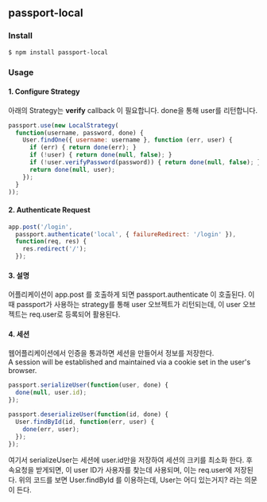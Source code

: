 



## passport-local

### Install

```bash
$ npm install passport-local
```


### Usage

#### 1. Configure Strategy

아래의 Strategy는 **verify** callback 이 필요합니다. done을 통해 user를 리턴합니다.

```js
passport.use(new LocalStrategy(
  function(username, password, done) {
    User.findOne({ username: username }, function (err, user) {
      if (err) { return done(err); }
      if (!user) { return done(null, false); }
      if (!user.verifyPassword(password)) { return done(null, false); }
      return done(null, user);
    });
  }
));
```

#### 2. Authenticate Request

```js
app.post('/login', 
  passport.authenticate('local', { failureRedirect: '/login' }),
  function(req, res) {
    res.redirect('/');
  });
```


#### 3. 설명

어플리케이션이 app.post 를 호출하게 되면 passport.authenticate 이 호출된다. 이때 passport가 사용하는 strategy를 통해 user 오브젝트가 리턴되는데, 이 user 오브젝트는 req.user로 등록되어 활용된다.



#### 4. 세션

웹어플리케이션에서 인증을 통과하면 세션을 만들어서 정보를 저장한다.  
A session will be established and maintained via a cookie set in the user's browser.

```javascript
passport.serializeUser(function(user, done) {
  done(null, user.id);
});

passport.deserializeUser(function(id, done) {
  User.findById(id, function(err, user) {
    done(err, user);
  });
});
```

여기서 serializeUser는 세션에 user.id만을 저장하여 세션의 크키를 최소화 한다. 후속요청을 받게되면, 이 user ID가 사용자를 찾는데 사용되며, 이는 req.user에 저장된다. 위의 코드를 보면 User.findById 를 이용하는데, User는 어디 있는거지? 라는 의문이 든다. 

